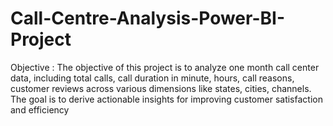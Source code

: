 # Call-Centre-Analysis-Power-BI-Project
 Objective :
 The objective of this project is to analyze one month call center data, including total calls, call duration in minute, hours, call reasons, customer reviews across various dimensions like states, cities, channels. The goal is to derive actionable insights for improving customer satisfaction and efficiency
